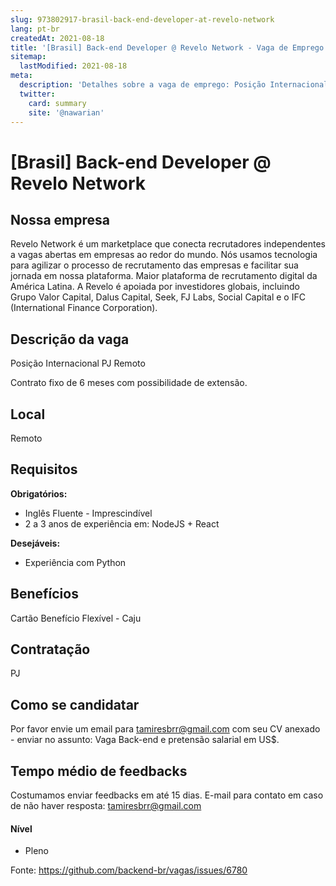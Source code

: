 ```yaml
---
slug: 973802917-brasil-back-end-developer-at-revelo-network
lang: pt-br
createdAt: 2021-08-18
title: '[Brasil] Back-end Developer @ Revelo Network - Vaga de Emprego'
sitemap:
  lastModified: 2021-08-18
meta:
  description: 'Detalhes sobre a vaga de emprego: Posição Internacional PJ Remoto Contrato fixo de 6 meses com possibilidade de extensão.'
  twitter:
    card: summary
    site: '@nawarian'
---
```


# [Brasil] Back-end Developer @ Revelo Network

## Nossa empresa
Revelo Network é um marketplace que conecta recrutadores independentes a vagas abertas em empresas ao redor do mundo. Nós usamos tecnologia para agilizar o processo de recrutamento das empresas e facilitar sua jornada em nossa plataforma. Maior plataforma de recrutamento digital da América Latina. A Revelo é apoiada por investidores globais, incluindo Grupo Valor Capital, Dalus Capital, Seek, FJ Labs, Social Capital e o IFC (International Finance Corporation).

## Descrição da vaga

Posição Internacional
PJ
Remoto

Contrato fixo de 6 meses com possibilidade de extensão.

## Local
Remoto

## Requisitos

**Obrigatórios:**
- Inglês Fluente - Imprescindível
- 2 a 3 anos de experiência em: NodeJS + React

**Desejáveis:**
- Experiência com Python


## Benefícios

Cartão Benefício Flexível - Caju

## Contratação

PJ 

## Como se candidatar

Por favor envie um email para tamiresbrr@gmail.com com seu CV anexado - enviar no assunto: Vaga Back-end e pretensão salarial em US$.

## Tempo médio de feedbacks

Costumamos enviar feedbacks em até 15 dias.
E-mail para contato em caso de não haver resposta: tamiresbrr@gmail.com


#### Nível
- Pleno





Fonte: https://github.com/backend-br/vagas/issues/6780